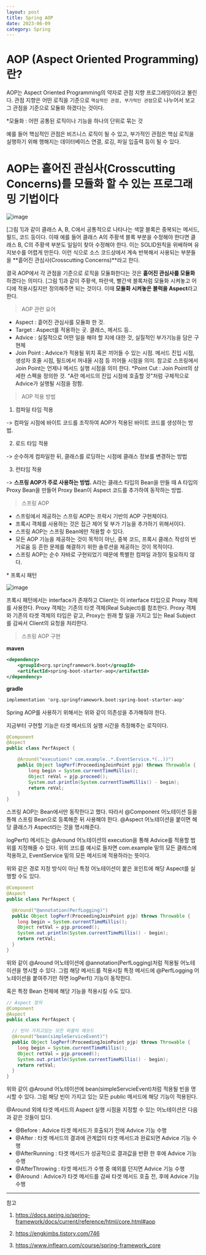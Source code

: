 ```yaml
---
layout: post
title: Spring AOP
date: 2023-06-09
category: Spring
---
```



AOP (Aspect Oriented Programming)란?
=======================


AOP는 Aspect Oriented Programming의 약자로 관점 지향 프로그래밍이라고 불린다. 관점 지향은 어떤 로직을 기준으로 `핵심적인 관점, 부가적인 관점`으로 나누어서 보고 그 관점을 기준으로 모듈화 하겠다는 것이다.

 

*모듈화 : 어떤 공통된 로직이나 기능을 하나의 단위로 묶는 것 

 

예를 들어 핵심적인 관점은 비즈니스 로직이 될 수 있고, 부가적인 관점은 핵심 로직을 실행하기 위해 행해지는 데이터베이스 연결, 로깅, 파일 입출력 등이 될 수 있다. 


# AOP는 흩어진 관심사(Crosscutting Concerns)를 모듈화 할 수 있는 프로그래밍 기법이다


![image](https://github.com/eosl1009/eosl1009.github.io/assets/49154210/b51ddce7-85e0-48ac-8506-1f4d07f39e3a)



[그림 1]과 같이 클래스 A, B, C에서 공통적으로 나타나는 색깔 블록은 중복되는 메서드, 필드, 코드 등이다. 이때 예를 들어 클래스 A의 주황색 블록 부분을 수정해야 한다면 클래스 B, C의 주황색 부분도 일일이 찾아 수정해야 한다. 이는 SOLID원칙을 위배하며 유지보수를 어렵게 만든다. 이런 식으로 소스 코드상에서 계속 반복해서 사용되는 부분들을 **흩어진 관심사(Crosscutting Concerns)**라고 한다.  

 

결국 AOP에서 각 관점을 기준으로 로직을 모듈화한다는 것은 **흩어진 관심사를 모듈화**하겠다는 의미다. [그림 1]과 같이 주황색, 파란색, 빨간색 블록처럼 모듈화 시켜놓고 어디에 적용시킬지만 정의해주면 되는 것이다. 이때 **모듈화 시켜놓은 블럭을 Aspect**라고 한다. 


> AOP 관련 요어
> 
* Aspect : 흩어진 관심사를 모듈화 한 것. 
* Target : Aspect를 적용하는 곳. 클래스, 메서드 등..
* Advice : 실질적으로 어떤 일을 해야 할 지에 대한 것, 실질적인 부가기능을 담은 구현체
* Join Point : Advice가 적용될 위치 혹은 끼어들 수 있는 시점. 메서드 진입 시점, 생성자 호줄 시점, 필드에서 꺼내올 시점 등 끼어들 시점을 의미. 참고로 스프링에서 Join Point는 언제나 메서드 실행 시점을 의미 한다.
*Point Cut : Join Point의 상세한 스펙을 정의한 것. "A란 메서드의 진입 시점에 호출할 것"처럼 구체적으로 Advice가 실행될 시점을 정함.


> AOP 적용 방법

1. 컴파일 타임 적용

-> 컴파일 시점에 바이트 코드를 조작하여 AOP가 적용된 바이트 코드를 생성하는 방법.

 

2. 로드 타임 적용

-> 순수하게 컴파일한 뒤, 클래스를 로딩하는 시점에 클래스 정보를 변경하는 방법

 

3. 런타임 적용

-\> **스프링 AOP가 주로 사용하는 방법.** A라는 클래스 타입의 Bean을 만들 때 A 타입의 Proxy Bean을 만들어 Proxy Bean이 Aspect 코드를 추가하여 동작하는 방법.


> 스프링 AOP

* 스프링에서 제공하는 스프링 AOP는 프락시 기반의 AOP 구현체이다.
* 프록시 객체를 사용하는 것은 접근 제어 및 부가 기능을 추가하기 위해서이다.
* 스프링 AOP는 스프링 Bean에만 적용할 수 있다.
* 모든 AOP 기능을 제공하는 것이 목적이 아닌, 중복 코드, 프록시 클래스 작성의 번거로움 등 흔한 문제를 해결하기 위한 솔루션을 제공하는 것이 목적이다.
* 스프링 AOP는 순수 자바로 구현되었기 때문에 특별한 컴파일 과정이 필요하지 않다.

\* 프록시 패턴

![image](https://github.com/eosl1009/eosl1009.github.io/assets/49154210/6a914be0-effc-46ff-b833-d1924074b590)


프록시 패턴에서는 interface가 존재하고 Client는 이 interface 타입으로 Proxy 객체를 사용한다. Proxy 객체는 기존의 타겟 객체(Real Subject)를 참조한다. Proxy 객체와 기존의 타겟 객체의 타입은 같고, Proxy는 원래 할 일을 가지고 있는 Real Subject를 감싸서 Client의 요청을 처리한다. 


> 스프링 AOP 구현

**maven**

```xml
<dependency>
    <groupId>org.springframework.boot</groupId>
    <artifactId>spring-boot-starter-aop</artifactId>
</dependency>
```

**gradle**
```xml
implementation 'org.springframework.boot:spring-boot-starter-aop'
```

Spring AOP를 사용하기 위해서는 위와 같이 의존성을 추가해줘야 한다.

 

지금부터 구현할 기능은 타겟 메서드의 실행 시간을 측정해주는 로직이다.


```java
@Component
@Aspect
public class PerfAspect {

    @Around("execution(* com.example..*.EventService.*(..))")
    public Object logPerf(ProceedingJoinPoint pjp) throws Throwable {
        long begin = System.currentTimeMillis();
        Object reVal = pjp.proceed();
        System.out.println(System.currentTimeMillis() - begin);
        return reVal;
    }
}
```

스프링 AOP는 Bean에서만 동작한다고 했다. 따라서 @Component 어노테이션 등을 통해 스프링 Bean으로 등록해준 뒤 사용해야 한다. @Aspect 어노테이션을 붙이면 해당 클래스가 Aspect라는 것을 명시해준다. 

 

logPerf() 메서드는 @Around 어노테이션의 execution을 통해 Advice를 적용할 범위를 지정해줄 수 있다. 위의 코드를 예시로 들자면 com.example 밑의 모든 클래스에 적용하고, EventService 밑의 모든 메서드에 적용하라는 뜻이다.

 

위와 같은 경로 지정 방식이 아닌 특정 어노테이션이 붙은 포인트에 해당 Aspect를 실행할 수도 있다.

```java
@Component
@Aspect
public class PerfAspect {

  @Around("@annotation(PerfLogging)")
  public Object logPerf(ProceedingJoinPoint pjp) throws Throwable {
    long begin = System.currentTimeMillis();
    Object retVal = pjp.proceed();
    System.out.println(System.currentTimeMillis() - begin);
    return retVal;
  }
}
```

위와 같이 @Around 어노테이션에 @annotation(PerfLogging)처럼 적용될 어노테이션을 명시할 수 있다. 그럼 해당 메서드를 적용시킬 특정 메서드에 @PerfLogging 어노테이션을 붙여주기만 하면 logPerf() 기능이 동작한다. 

 

혹은 특정 Bean 전체에 해당 기능을 적용시킬 수도 있다.

```java
// Aspect 정의
@Component
@Aspect
public class PerfAspect {

  // 빈이 가지고있는 모든 퍼블릭 메쏘드
  @Around("bean(simpleServiceEvent)")
  public Object logPerf(ProceedingJoinPoint pjp) throws Throwable {
    long begin = System.currentTimeMillis();
    Object retVal = pjp.proceed();
    System.out.println(System.currentTimeMillis() - begin);
    return retVal;
  }
}
```

위와 같이 @Around 어노테이션에 bean(simpleServcieEvent)처럼 적용될 빈을 명시할 수 있다. 그럼 해당 빈이 가지고 있는 모든 public 메서드에 해당 기능이 적용된다.

 

 

@Around 외에 타겟 메서드의 Aspect 실행 시점을 지정할 수 있는 어노테이션은 다음과 같은 것들이 있다.

 

* @Before : Advice 타겟 메서드가 호출되기 전에 Advice 기능 수행
* @After : 타겟 메서드의 결과에 관계없이 타겟 메서드과 완료되면 Advice 기능 수행
* @AfterRunning : 타겟 메서드가 성공적으로 결과값을 반환 한 후에 Advice 기능 수행
* @AfterThrowing : 타겟 메서드가 수행 중 예외를 던지면 Advice 기능 수행
* @Around : Advice가 타겟 메서드를 감싸 타겟 메서드 호출 전, 후에 Advice 기능 수행

----------------------------------------------------------------------------

참고

1. <https://docs.spring.io/spring-framework/docs/current/reference/html/core.html#aop>

2. <https://engkimbs.tistory.com/746>

3. <https://www.inflearn.com/course/spring-framework_core>
